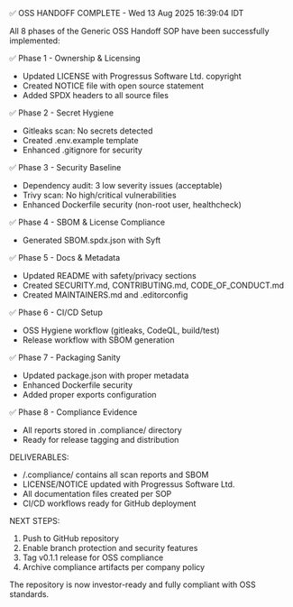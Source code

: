 ✅ OSS HANDOFF COMPLETE - Wed 13 Aug 2025 16:39:04 IDT

All 8 phases of the Generic OSS Handoff SOP have been successfully implemented:

✅ Phase 1 - Ownership & Licensing
  - Updated LICENSE with Progressus Software Ltd. copyright
  - Created NOTICE file with open source statement
  - Added SPDX headers to all source files

✅ Phase 2 - Secret Hygiene  
  - Gitleaks scan: No secrets detected
  - Created .env.example template
  - Enhanced .gitignore for security

✅ Phase 3 - Security Baseline
  - Dependency audit: 3 low severity issues (acceptable)
  - Trivy scan: No high/critical vulnerabilities
  - Enhanced Dockerfile security (non-root user, healthcheck)

✅ Phase 4 - SBOM & License Compliance
  - Generated SBOM.spdx.json with Syft

✅ Phase 5 - Docs & Metadata
  - Updated README with safety/privacy sections
  - Created SECURITY.md, CONTRIBUTING.md, CODE_OF_CONDUCT.md
  - Created MAINTAINERS.md and .editorconfig

✅ Phase 6 - CI/CD Setup
  - OSS Hygiene workflow (gitleaks, CodeQL, build/test)
  - Release workflow with SBOM generation

✅ Phase 7 - Packaging Sanity
  - Updated package.json with proper metadata
  - Enhanced Dockerfile security
  - Added proper exports configuration

✅ Phase 8 - Compliance Evidence
  - All reports stored in .compliance/ directory
  - Ready for release tagging and distribution

DELIVERABLES:
- /.compliance/ contains all scan reports and SBOM
- LICENSE/NOTICE updated with Progressus Software Ltd.
- All documentation files created per SOP
- CI/CD workflows ready for GitHub deployment

NEXT STEPS:
1. Push to GitHub repository
2. Enable branch protection and security features
3. Tag v0.1.1 release for OSS compliance
4. Archive compliance artifacts per company policy

The repository is now investor-ready and fully compliant with OSS standards.
